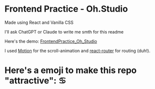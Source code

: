 # Frontend Practice - Oh.Studio

Made using React and Vanilla CSS

I'll ask ChatGPT or Claude to write me smth for this readme

Here's the demo: [FrontendPractice_Oh_Studio](frontend-practice-oh-studio.netlify.app)

I used [Motion](https://motion.dev/) for the scroll-animation and [react-router](https://reactrouter.com/) for routing (duh!).

# Here's a emoji to make this repo "attractive": ♋

